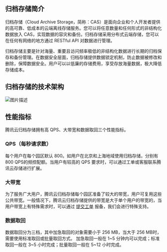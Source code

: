 ## 归档存储简介

归档存储（Cloud Archive Storage，简称：CAS）是面向企业和个人开发者提供的高可靠、低成本的云端离线存储服务。您可以将任意数量和任何形式的非结构化数据放入 CAS，实现数据的容灾和备份。归档存储采用分布式云端存储，您可以在任何有网络的地方通过 RESTful API 对数据进行管理。

归档存储主要是针对海量、重要且访问频率极低的非结构化数据进行长期的归档保存和备份管理。在数据安全层面，归档存储提供数据锁定机制，防止数据被修改和删除，保障数据安全。用户可以以低廉的存储费用，享受存放海量数据，极大降低存储成本。

## 归档存储的技术架构
![图片描述](https://mc.qcloudimg.com/static/img/2af86f003c7d9cb3d610104d0b67b574/RTX20170427-162613%402x.png)

## 性能指标

腾讯云归档存储拥有高 QPS、大带宽和数据取回三个性能指标。

### QPS（每秒请求数）

每个用户在每个园区默认 800。如用户在北京和上海地域使用归档存储，分别有800 QPS的频控配额。当用户有较高的 QPS 要求时，可以通过工单或客服联系腾讯云存储进行扩展。

### 大带宽

为了服务广大用户，腾讯云归档存储每个园区准备了较大的带宽，用户可复用这些公共带宽。一般情况下，腾讯云归档存储提供的带宽是大于单个用户的带宽的，当用户带宽上有特殊需求时，可以通过 [提交工单](https://console.cloud.tencent.com/workorder/category) 报备，我们会进行特殊支持。

### 数据取回

数据取回分为三档，其中加急取回的对象需要小于 256 MB，当大于 256 MB时，需要使用标准取回或批量取回方式。
加急取回一般在 1~5 分钟内可以完成；标准取回一般在 3~5 小时完成；批量取回一般在 5~12 小时完成。
